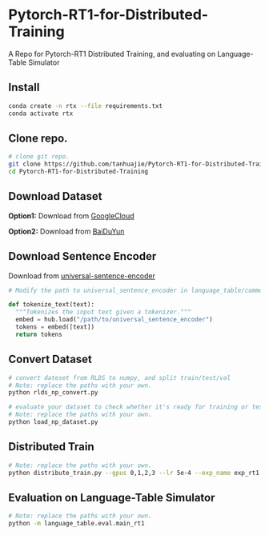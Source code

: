 # Pytorch-RT1-for-Distributed-Training
A Repo for Pytorch-RT1 Distributed Training, and evaluating on Language-Table Simulator

## Install
```bash
conda create -n rtx --file requirements.txt
conda activate rtx
```

## Clone repo.
```bash
# clone git repo.
git clone https://github.com/tanhuajie/Pytorch-RT1-for-Distributed-Training.git
cd Pytorch-RT1-for-Distributed-Training
```

## Download Dataset

**Option1:** Download from [GoogleCloud](https://console.cloud.google.com/storage/browser/gresearch/robotics/language_table_blocktoblock_sim)

**Option2:** Download from [BaiDuYun](https://pan.baidu.com/s/1zpVy-IX48L-YOxkXPUDZCg?pwd=hsbw)

## Download Sentence Encoder

Download from [universal-sentence-encoder](https://www.kaggle.com/models/google/universal-sentence-encoder/tensorFlow2/universal-sentence-encoder)

```python
# Modify the path to universal_sentence_encoder in language_table/common/rt1_tokenizer.py

def tokenize_text(text):
  """Tokenizes the input text given a tokenizer."""
  embed = hub.load("/path/to/universal_sentence_encoder")
  tokens = embed([text])
  return tokens

```

## Convert Dataset
```bash
# convert dateset from RLDS to numpy, and split train/test/val
# Note: replace the paths with your own.
python rlds_np_convert.py

# evaluate your dataset to check whether it's ready for training or testing 
# Note: replace the paths with your own.
python load_np_dataset.py
```

## Distributed Train
```bash
# Note: replace the paths with your own.
python distribute_train.py --gpus 0,1,2,3 --lr 5e-4 --exp_name exp_rt1 --dataset_dir /path/to/your/dataset --log_dir /path/to/your/exp/logs --ckpt_dir /path/to/your/exp/ckpts
```

## Evaluation on Language-Table Simulator
```bash
# Note: replace the paths with your own.
python -m language_table.eval.main_rt1
```

